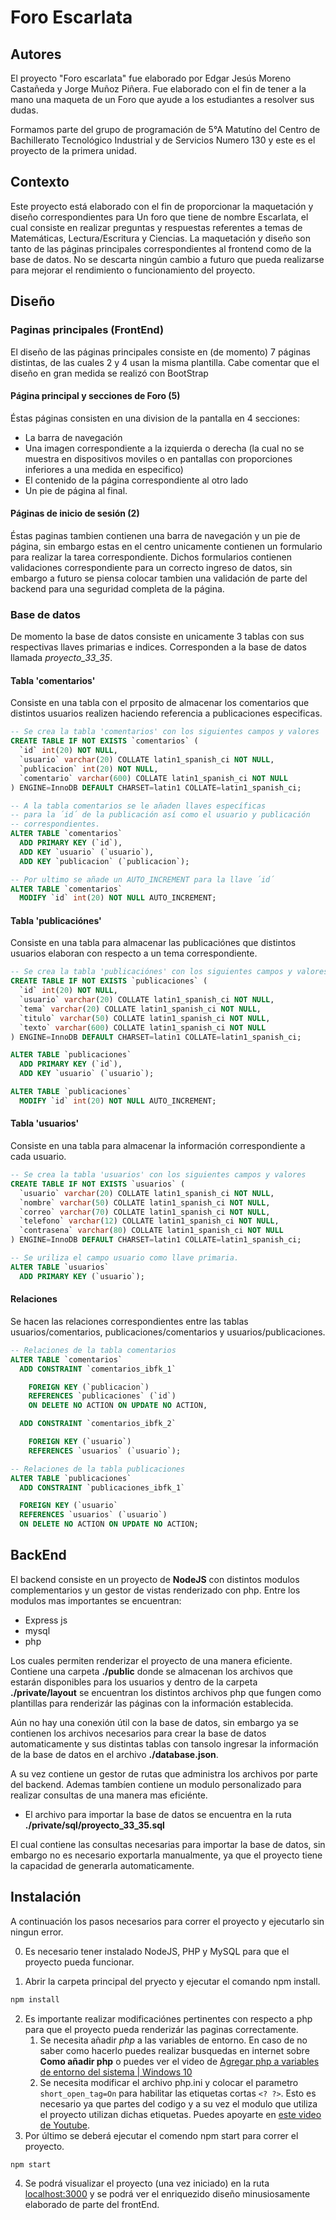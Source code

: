 Foro Escarlata
==============

Autores
-------

El proyecto "Foro escarlata" fue elaborado por Edgar Jesús Moreno Castañeda y Jorge Muñoz Piñera. Fue elaborado con el fin de tener a la mano una maqueta de un Foro que ayude a los estudiantes a resolver sus dudas.

Formamos parte del grupo de programación de 5°A Matutíno del Centro de Bachillerato Tecnológico Industrial y de Servicios Numero 130 y este es el proyecto de la primera unidad.


Contexto
--------

Este proyecto está elaborado con el fin de proporcionar la maquetación y diseño correspondientes para Un foro que tiene de nombre Escarlata, el cual consiste en realizar preguntas y respuestas referentes a temas de Matemáticas, Lectura/Escritura y Ciencias. La maquetación y diseño son tanto de las páginas principales correspondientes al frontend como de la base de datos. No se descarta ningún cambio a futuro que pueda realizarse para mejorar el rendimiento o funcionamiento del proyecto.


Diseño
------


### Paginas principales (FrontEnd)

El diseño de las páginas principales consiste en (de momento) 7 páginas distintas, de las cuales 2 y 4 usan la misma plantilla. Cabe comentar que el diseño en gran medida se realizó con BootStrap

#### Página principal y secciones de Foro (5)
Éstas páginas consisten en una division de la pantalla en 4 secciones: 
* La barra de navegación
* Una imagen correspondiente a la izquierda o derecha (la cual no se muestra en dispositivos moviles o en pantallas con proporciones inferiores a una medida en especifico)
* El contenido de la página correspondiente al otro lado
* Un pie de página al final.

#### Páginas de inicio de sesión (2)
Éstas paginas tambien contienen una barra de navegación y un pie de página, sin embargo estas en el centro unicamente contienen un formulario para realizar la tarea correspondiente. Dichos formularios contienen validaciones correspondiente para un correcto ingreso de datos, sin embargo a futuro se piensa colocar tambien una validación de parte del backend para una seguridad completa de la página.


### Base de datos

De momento la base de datos consiste en unicamente 3 tablas con sus respectivas llaves primarias e indices. Corresponden a la base de datos llamada *proyecto_33_35*.

#### Tabla 'comentarios'
Consiste en una tabla con el prposito de almacenar los comentarios que distintos usuarios realizen haciendo referencia a publicaciones especificas.
```sql
-- Se crea la tabla 'comentarios' con los siguientes campos y valores
CREATE TABLE IF NOT EXISTS `comentarios` (
  `id` int(20) NOT NULL,
  `usuario` varchar(20) COLLATE latin1_spanish_ci NOT NULL,
  `publicacion` int(20) NOT NULL,
  `comentario` varchar(600) COLLATE latin1_spanish_ci NOT NULL
) ENGINE=InnoDB DEFAULT CHARSET=latin1 COLLATE=latin1_spanish_ci;

-- A la tabla comentarios se le añaden llaves específicas
-- para la ´id´ de la publicación así como el usuario y publicación
-- correspondientes.
ALTER TABLE `comentarios`
  ADD PRIMARY KEY (`id`),
  ADD KEY `usuario` (`usuario`),
  ADD KEY `publicacion` (`publicacion`);

-- Por ultimo se añade un AUTO_INCREMENT para la llave ´id´
ALTER TABLE `comentarios`
  MODIFY `id` int(20) NOT NULL AUTO_INCREMENT;
```

#### Tabla 'publicaciónes'
Consiste en una tabla para almacenar las publicaciónes que distintos usuarios elaboran con respecto a un tema correspondiente.
```sql
-- Se crea la tabla 'publicaciónes' con los siguientes campos y valores
CREATE TABLE IF NOT EXISTS `publicaciones` (
  `id` int(20) NOT NULL,
  `usuario` varchar(20) COLLATE latin1_spanish_ci NOT NULL,
  `tema` varchar(20) COLLATE latin1_spanish_ci NOT NULL,
  `titulo` varchar(50) COLLATE latin1_spanish_ci NOT NULL,
  `texto` varchar(600) COLLATE latin1_spanish_ci NOT NULL
) ENGINE=InnoDB DEFAULT CHARSET=latin1 COLLATE=latin1_spanish_ci;

ALTER TABLE `publicaciones`
  ADD PRIMARY KEY (`id`),
  ADD KEY `usuario` (`usuario`);

ALTER TABLE `publicaciones`
  MODIFY `id` int(20) NOT NULL AUTO_INCREMENT;
```

#### Tabla 'usuarios'
Consiste en una tabla para almacenar la información correspondiente a cada usuario.
```sql
-- Se crea la tabla 'usuarios' con los siguientes campos y valores
CREATE TABLE IF NOT EXISTS `usuarios` (
  `usuario` varchar(20) COLLATE latin1_spanish_ci NOT NULL,
  `nombre` varchar(50) COLLATE latin1_spanish_ci NOT NULL,
  `correo` varchar(70) COLLATE latin1_spanish_ci NOT NULL,
  `telefono` varchar(12) COLLATE latin1_spanish_ci NOT NULL,
  `contrasena` varchar(80) COLLATE latin1_spanish_ci NOT NULL
) ENGINE=InnoDB DEFAULT CHARSET=latin1 COLLATE=latin1_spanish_ci;

-- Se uriliza el campo usuario como llave primaria.
ALTER TABLE `usuarios`
  ADD PRIMARY KEY (`usuario`);
```

#### Relaciones
Se hacen las relaciones correspondientes entre las tablas usuarios/comentarios, publicaciones/comentarios y usuarios/publicaciones.
```sql
-- Relaciones de la tabla comentarios
ALTER TABLE `comentarios`
  ADD CONSTRAINT `comentarios_ibfk_1`

  	FOREIGN KEY (`publicacion`)
  	REFERENCES `publicaciones` (`id`)
  	ON DELETE NO ACTION ON UPDATE NO ACTION,

  ADD CONSTRAINT `comentarios_ibfk_2`

  	FOREIGN KEY (`usuario`)
  	REFERENCES `usuarios` (`usuario`);

-- Relaciones de la tabla publicaciones
ALTER TABLE `publicaciones`
  ADD CONSTRAINT `publicaciones_ibfk_1`

  FOREIGN KEY (`usuario`
  REFERENCES `usuarios` (`usuario`)
  ON DELETE NO ACTION ON UPDATE NO ACTION;
```

BackEnd
-------

El backend consiste en un proyecto de **NodeJS** con distintos modulos complementarios y un gestor de vistas renderizado con php. Entre los modulos mas importantes se encuentran: 

* Express js
* mysql
* php

Los cuales permiten renderizar el proyecto de una manera eficiente. Contiene una carpeta **./public** donde se almacenan los archivos que estarán disponibles para los usuarios y dentro de la carpeta **./private/layout** se encuentran los distintos archivos php que fungen como plantillas para renderizár las páginas con la información establecida.

Aún no hay una conexión útil con la base de datos, sin embargo ya se contienen los archivos necesarios para crear la base de datos automaticamente y sus distintas tablas con tansolo ingresar la información de la base de datos en el archivo **./database.json**.

A su vez contiene un gestor de rutas que administra los archivos por parte del backend. Ademas tambíen contiene un modulo personalizado para realizar consultas de una manera mas eficiénte.

* El archivo para importar la base de datos se encuentra en la ruta **./private/sql/proyecto_33_35.sql**

El cual contiene las consultas necesarias para importar la base de datos, sin embargo no es necesario exportarla manualmente, ya que el proyecto tiene la capacidad de generarla automaticamente.


Instalación
-----------

A continuación los pasos necesarios para correr el proyecto y ejecutarlo sin ningun error.

0. Es necesario tener instalado NodeJS, PHP y MySQL para que el proyecto pueda funcionar.

1. Abrir la carpeta principal del pryecto y ejecutar el comando npm install.
```sh
npm install
```
2. Es importante realizar modificaciónes pertinentes con respecto a php para que el proyecto pueda renderizár las paginas correctamente.
	1. Se necesita añadir *php* a las variables de entorno. En caso de no saber como hacerlo puedes realizar busquedas en internet sobre **Como añadir php** o puedes ver el video de [Agregar php a variables de entorno del sistema | Windows 10](https://www.youtube.com/watch?v=TuZBMM-kDlk)
	2. Se necesita modificar el archivo php.ini y colocar el parametro `short_open_tag=On` para habilitar las etiquetas cortas `<? ?>`. Esto es necesario ya que partes del codigo y a su vez el modulo que utiliza el proyecto utilizan dichas etiquetas. Puedes apoyarte en [este video de Youtube](https://www.youtube.com/watch?v=I3VdOz7sCt0).
3. Por último se deberá ejecutar el comendo npm start para correr el proyecto.
```sh
npm start
```
4. Se podrá visualizar el proyecto (una vez iniciado) en la ruta [localhost:3000](http://localhost:3000/) y se podrá ver el enriquezido diseño minusiosamente elaborado de parte del frontEnd.